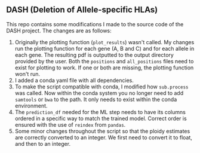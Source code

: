 
## DASH (Deletion of Allele-specific HLAs)
This repo contains some modifications I made to the source code of the DASH project. The changes are as follows:
1. Originally the plotting function (`plot_results`) wasn't called. My changes run the plotting function for
each gene (A, B and C) and for each allele in each gene. The resulting pdf is outputted to the output directory provided by the user.
Both the `positions` and `all_positions` files need to exist for plotting to work. If one or both are missing, the plotting function won't run.
2. I added a conda yaml file with all dependencies.
3. To make the script compatible with conda, I modified how `sub.process` was called. Now within the conda system
you no longer need to add `samtools` or `bwa` to the path. It only needs to exist within the conda environment.
4. The `prediction_df` needed for the ML step needs to have its columns ordered in a specific way to match the
trained model. Correct order is ensured with the use of `reindex` from `pandas`.
5. Some minor changes throughout the script so that the ploidy estimates are correctly converted to an integer.
We first need to convert it to float, and then to an integer.
